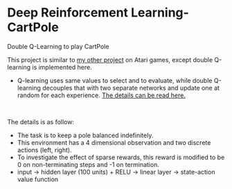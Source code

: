 # Deep Reinforcement Learning-CartPole
Double Q-Learning to play CartPole

This project is similar to <a href="https://github.com/ykteh93/Deep_Reinforcement_Learning-Atari">my other project</a> on Atari games, except double Q-learning is implemented here.
* Q-learning uses same values to select and to evaluate, while double Q-learning decouples that with two separate networks and update one at random for each experience. <a href="https://arxiv.org/pdf/1509.06461.pdf">The details can be read here.</a>

<br>
<dl>
  <dt>The details is as follow:</dt>
  <ul>
  <li>The task is to keep a pole balanced indefinitely.</li>
  <li>This environment has a 4 dimensional observation and two discrete actions (left, right).</li>
  <li>To investigate the effect of sparse rewards, this reward is modified to be 0 on non-terminating steps and -1 on termination.</li>
  <li>input &rarr; hidden layer (100 units) + RELU &rarr; linear layer &rarr; state-action value function</li>
  </ul>
</dl>
